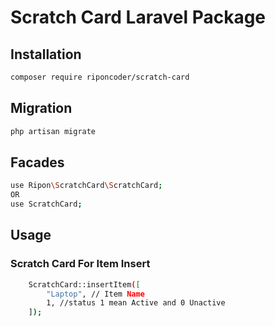 # Scratch Card Laravel Package
## Installation
```sh
composer require riponcoder/scratch-card
```
## Migration
```sh
php artisan migrate
```
## Facades
```sh
use Ripon\ScratchCard\ScratchCard;
OR
use ScratchCard;
```
## Usage
### Scratch Card For Item Insert
```sh
    ScratchCard::insertItem([
        "Laptop", // Item Name
        1, //status 1 mean Active and 0 Unactive
    ]);
```